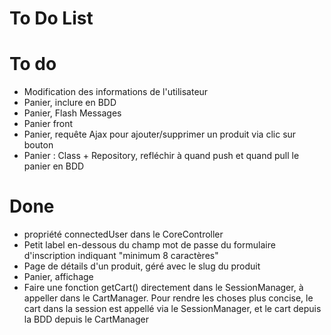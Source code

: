 # To Do List

# To do
- Modification des informations de l'utilisateur
- Panier, inclure en BDD
- Panier, Flash Messages
- Panier front
- Panier, requête Ajax pour ajouter/supprimer un produit via clic sur bouton
- Panier : Class + Repository, refléchir à quand push et quand pull le panier en BDD

# Done
- propriété connectedUser dans le CoreController
- Petit label en-dessous du champ mot de passe du formulaire d'inscription indiquant "minimum 8 caractères"
- Page de détails d'un produit, géré avec le slug du produit
- Panier, affichage
- Faire une fonction getCart() directement dans le SessionManager, à appeller dans le CartManager. Pour rendre les choses plus concise, le cart dans la session est appellé via le SessionManager, et le cart depuis la BDD depuis le CartManager

